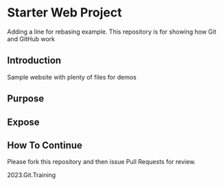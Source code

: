 # Starter Web Project

Adding a line for rebasing example.
This repository is for showing how Git and GitHub work

## Introduction

Sample website with plenty of files for demos

## Purpose

## Expose

## How To Continue

Please fork this repository and then issue Pull Requests for review.

2023.Git.Training

